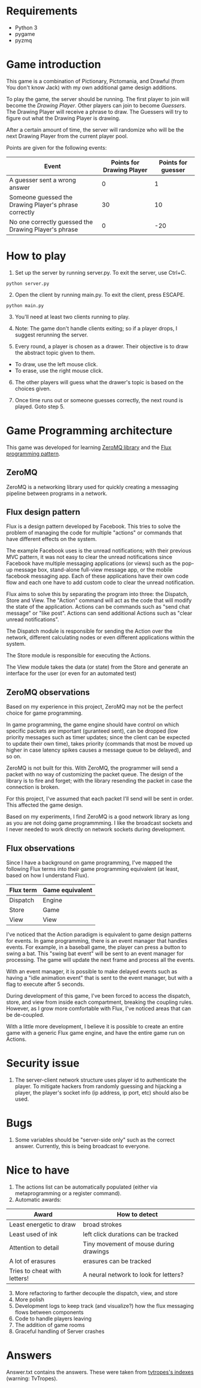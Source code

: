 # Requirements
- Python 3
- pygame
- pyzmq

# Game introduction

This game is a combination of Pictionary, Pictomania, and Drawful (from You don't know Jack) with my own additional game design additions.

To play the game, the server should be running. The first player to join will become the *Drawing Player*. Other players can join to become *Guessers*. The Drawing Player will receive a phrase to draw. The Guessers will try to figure out what the Drawing Player is drawing.

After a certain amount of time, the server will randomize who will be the next Drawing Player from the current player pool.

Points are given for the following events:

Event | Points for Drawing Player | Points for guesser
---- | ---- | ----
A guesser sent a wrong answer | 0 | 1
Someone guessed the Drawing Player's phrase correctly | 30 | 10
No one correctly guessed the Drawing Player's phrase | 0 |  -20

# How to play

1. Set up the server by running server.py. To exit the server, use Ctrl+C.

```python server.py```

2. Open the client by running main.py. To exit the client, press ESCAPE.

```python main.py```

3. You'll need at least two clients running to play.

4. Note: The game don't handle clients exiting; so if a player drops, I suggest rerunning the server.

5. Every round, a player is chosen as a drawer. Their objective is to draw the abstract topic given to them.
- To draw, use the left mouse click.
- To erase, use the right mouse click.

6. The other players will guess what the drawer's topic is based on the choices given.

7. Once time runs out or someone guesses correctly, the next round is played. Goto step 5.

# Game Programming architecture

This game was developed for learning [ZeroMQ library](zguide.zeromq.org) and the [Flux programming pattern](https://facebook.github.io/flux/docs/in-depth-overview.html#content).

## ZeroMQ
ZeroMQ is a networking library used for quickly creating a messaging pipeline between programs in a network.

## Flux design pattern

Flux is a design pattern developed by Facebook. This tries to solve the problem of managing the code for multiple "actions" or commands that have different effects on the system.

The example Facebook uses is the unread notifications; with their previous MVC pattern, it was not easy to clear the unread notifications since Facebook have multiple messaging applications (or views) such as the pop-up message box, stand-alone full-view message app, or the mobile facebook messaging app. Each of these applications have their own code flow and each one have to add custom code to clear the unread notification.

Flux aims to solve this by separating the program into three: the Dispatch, Store and View. The "Action" command will act as the code that will modify the state of the application. Actions can be commands such as "send chat message" or "like post". Actions can send additional Actions such as "clear unread notifications".

The Dispatch module is responsible for sending the Action over the network, different calculating nodes or even different applications within the system.

The Store module is responsible for executing the Actions.

The View module takes the data (or state) from the Store and generate an interface for the user (or even for an automated test)

## ZeroMQ observations
Based on my experience in this project, ZeroMQ may not be the perfect choice for game programming.

In game programming, the game engine should have control on which specific packets are important (guranteed sent), can be dropped (low priority messages such as timer updates; since the client can be expected to update their own time), takes priority (commands that most be moved up higher in case latency spikes causes a message queue to be delayed), and so on.

ZeroMQ is not built for this. With ZeroMQ, the programmer will send a packet with no way of customizing the packet queue. The design of the library is to fire and forget; with the library resending the packet in case the connection is broken.

For this project, I've assumed that each packet I'll send will be sent in order. This affected the game design.

Based on my experiments, I find ZeroMQ is a good network library as long as you are not doing game programmming. I like the broadcast sockets and I never needed to work directly on network sockets during development.

## Flux observations
Since I have a background on game programming, I've mapped the following Flux terms into their game programming equivalent (at least, based on how I understand Flux).

Flux term | Game equivalent
---- | ----
Dispatch | Engine
Store | Game
View | View

I've noticed that the Action paradigm is equivalent to game design patterns for events. In game programming, there is an event manager that handles events. For example, in a baseball game, the player can press a button to swing a bat. This "swing bat event" will be sent to an event manager for processing. The game will update the next frame and process all the events. 

With an event manager, it is possible to make delayed events such as having a "idle animation event" that is sent to the event manager, but with a flag to execute after 5 seconds.

During development of this game, I've been forced to access the dispatch, store, and view from inside each compartment, breaking the coupling rules. However, as I grow more comfortable with Flux, I've noticed areas that can be de-coupled.

With a little more development, I believe it is possible to create an entire game with a generic Flux game engine, and have the entire game run on Actions.

# Security issue

1. The server-client network structure uses player id to authenticate the player. To mitigate hackers from randomly guessing and hijacking a player, the player's socket info (ip address, ip port, etc) should also be used.

# Bugs

1. Some variables should be "server-side only" such as the correct answer. Currently, this is being broadcast to everyone.

# Nice to have

1. The actions list can be automatically populated (either via metaprogramming or a register command).
2. Automatic awards:

| Award | How to detect |
| ---- | ---- |
| Least energetic to draw | broad strokes |
| Least used of ink | left click durations can be tracked |
| Attention to detail | Tiny movement of mouse during drawings |
| A lot of erasures | erasures can be tracked |
| Tries to cheat with letters! | A neural network to look for letters? |

3. More refactoring to farther decouple the dispatch, view, and store
4. More polish
5. Development logs to keep track (and visualize?) how the flux messaging flows between components
6. Code to handle players leaving
7. The addition of game rooms
8. Graceful handling of Server crashes

# Answers

Answer.txt contains the answers. These were taken from [tvtropes's indexes](http://tvtropes.org/pmwiki/index_report.php) (warning: TvTropes).
